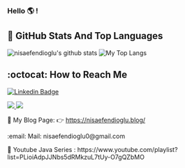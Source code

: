 ### Hello :earth_americas: !


## 📌 GitHub Stats And Top Languages

<p float="center">
  <img  src="https://github-readme-stats.vercel.app/api?username=nisaefendioglu&show_icons=true&count_private=true&hide=contribs,issues" alt="nisaefendioglu's github stats" />
  <img  src="https://github-readme-stats.vercel.app/api/top-langs/?username=nisaefendioglu&layout=compact&hide" alt="My Top Langs"/>
</p>

## :octocat: How to Reach Me


[![Linkedin Badge](https://img.shields.io/badge/nisaefendioglu-follow%20on%20linkedin-blue?style=for-the-badge&logo=linkedin)](https://www.linkedin.com/in/nisaefendioglu/)

<a href="https://github.com/nisaefendioglu/nisaefendioglu">

![](https://github.com/nisaefendioglu/nisaefendioglu/master/generated/overview.svg)
![](https://github.com/nisaefendioglu/nisaefendioglu/master/generated/languages.svg)

</a>

📌 My Blog Page: :point_right: https://nisaefendioglu.blog/ 
<p> :email: Mail: nisaefendioglu0@gmail.com
<p> 📌 Youtube Java Series : https://www.youtube.com/playlist?list=PLioiAdpJJNbs5dRMkzuL7tUy-O7gQZbMO
